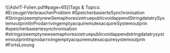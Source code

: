 
![[AdvIT-Folien.pdf#page=65]]Tags & Topics:
   #ErzeugerVerbraucherProblem
   #SpeicherbasierteSynchronisation
   #StringsizeemptynewSemaphoresizetruepublicvoidappendStringdatatrySystemoutprintlnProdarrivingemptyacquiremutexacquireSystemoutprin
   #speicherbasiertesynchronisation
   #stringsizeemptynewsemaphoresizetruepublicvoidappendstringdatatrysystemoutprintlnprodarrivingemptyacquiremutexacquiresystemoutprin
   #FortsLosung